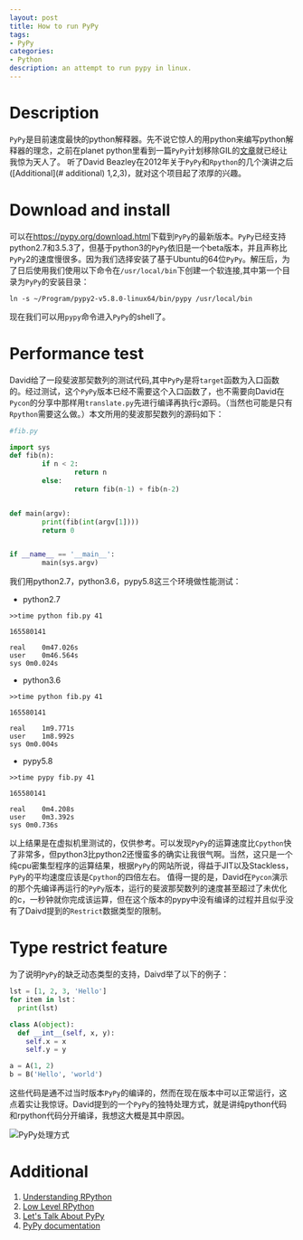 ```yaml
---
layout: post
title: How to run PyPy
tags:
- PyPy
categories:
- Python
description: an attempt to run pypy in linux.
---
```



# Description
`PyPy`是目前速度最快的python解释器。先不说它惊人的用python来编写python解释器的理念，之前在planet python里看到一篇`PyPy`计划移除GIL的[文章](https://morepypy.blogspot.com/2017/08/lets-remove-global-interpreter-lock.html)就已经让我惊为天人了。
听了David Beazley在2012年关于`PyPy`和`Rpython`的几个演讲之后([Additional](# additional) 1,2,3)，就对这个项目起了浓厚的兴趣。

# Download and install
可以在<https://pypy.org/download.html>下载到`PyPy`的最新版本。`PyPy`已经支持python2.7和3.5.3了，但基于python3的`PyPy`依旧是一个beta版本，并且声称比`PyPy`2的速度慢很多。因为我们选择安装了基于Ubuntu的64位`PyPy`。解压后，为了日后使用我们使用以下命令在`/usr/local/bin`下创建一个软连接,其中第一个目录为`PyPy`的安装目录：

```
ln -s ~/Program/pypy2-v5.8.0-linux64/bin/pypy /usr/local/bin
```

现在我们可以用`pypy`命令进入`PyPy`的shell了。

# Performance test
David给了一段斐波那契数列的测试代码,其中`PyPy`是将`target`函数为入口函数的。经过测试，这个`PyPy`版本已经不需要这个入口函数了，也不需要向David在`Pycon`的分享中那样用`translate.py`先进行编译再执行c源码。（当然也可能是只有`Rpython`需要这么做。）本文所用的斐波那契数列的源码如下：

```python
#fib.py

import sys
def fib(n):
        if n < 2:
                return n
        else:
                return fib(n-1) + fib(n-2)


def main(argv):
        print(fib(int(argv[1])))
        return 0


if __name__ == '__main__':
        main(sys.argv)
```

我们用python2.7，python3.6，pypy5.8这三个环境做性能测试：

* python2.7

```
>>time python fib.py 41

165580141

real	0m47.026s
user	0m46.564s
sys	0m0.024s
```

* python3.6

```
>>time python fib.py 41

165580141

real	1m9.771s
user	1m8.992s
sys	0m0.004s
```

* pypy5.8

```
>>time pypy fib.py 41

165580141

real	0m4.208s
user	0m3.392s
sys	0m0.736s
```

以上结果是在虚拟机里测试的，仅供参考。可以发现`PyPy`的运算速度比`Cpython`快了非常多，但python3比python2还慢蛮多的确实让我很气啊。当然，这只是一个纯cpu密集型程序的运算结果，根据`PyPy`的网站所说，得益于JIT以及Stackless，`PyPy`的平均速度应该是`Cpython`的四倍左右。
值得一提的是，David在`Pycon`演示的那个先编译再运行的`PyPy`版本，运行的斐波那契数列的速度甚至超过了未优化的c，一秒钟就你完成该运算，但在这个版本的pypy中没有编译的过程并且似乎没有了Daivd提到的`Restrict`数据类型的限制。

# Type restrict feature
为了说明`PyPy`的缺乏动态类型的支持，Daivd举了以下的例子：

```python
lst = [1, 2, 3, 'Hello']
for item in lst：
  print(lst)
```

```python
class A(object):
  def __int__(self, x, y):
    self.x = x
    self.y = y

a = A(1, 2)
b = B('Hello', 'world')
```

这些代码是通不过当时版本`PyPy`的编译的，然而在现在版本中可以正常运行，这点着实让我惊讶。David提到的一个`PyPy`的独特处理方式，就是讲纯python代码和rpython代码分开编译，我想这大概是其中原因。

<img src="https://motor-taxi-master-rider.github.io/assets/img/pypy_compile_1.png"  title="PyPy处理方式"/>



# Additional
1. [Understanding RPython](https://www.youtube.com/watch?v=GjnRLG8ATn4)
2. [Low Level RPython](https://www.youtube.com/watch?v=kkt_BtR9Kzk)
3. [Let's Talk About PyPy](https://www.youtube.com/watch?v=kkt_BtR9Kzk)
4. [PyPy documentation](http://doc.pypy.org/en/latest/release-1.2.0.html)
